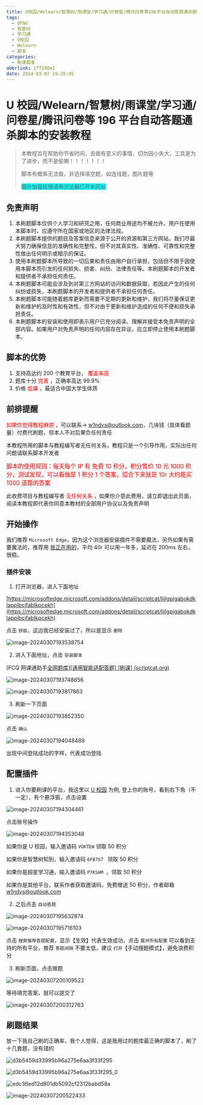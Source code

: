 ```yaml
---
title: U校园/Welearn/智慧树/雨课堂/学习通/问卷星/腾讯问卷等196平台自动答题通杀脚本的安装教程
tags:
  - QFNU
  - 智慧树
  - 学习通
  - U校园
  - Welearn
  - 脚本
categories:
  - 刷课脚本
abbrlink: 1ff200e1
date: 2024-03-07 19:26:05
---
```


# U 校园/Welearn/智慧树/雨课堂/学习通/问卷星/腾讯问卷等 196 平台自动答题通杀脚本的安装教程

> 本教程旨在帮助你节省时间，去做有意义的事情，切勿因小失大，工具是为了进步，而不是偷懒！！！！！！！
>
> 脚本有概率无法做，非选择填空题，如连线题，图片题等
>
> <span style="background:#00FFFF;">图片加载较慢请用浏览器打开本网址</span>

## 免责声明

1. 本刷题脚本仅供个人学习和研究之用，任何商业用途均不被允许。用户在使用本脚本时，应遵守所在国家或地区的法律法规。
2. 本刷题脚本提供的题目及答案信息来源于公开的资源和第三方网站，我们尽最大努力确保信息的准确性和完整性，但不对其真实性、准确性、可靠性和完整性做出任何明示或暗示的保证。
3. 使用本刷题脚本所导致的一切后果和责任由用户自行承担，包括但不限于因使用本脚本而引发的任何损失、损害、纠纷、法律责任等。本刷题脚本的开发者和提供者不承担任何责任。
4. 本刷题脚本可能会涉及到对第三方网站的访问和数据获取，若因此产生的任何纠纷或损失，本刷题脚本的开发者和提供者不承担任何责任。
5. 本刷题脚本可能随着题库更新而需要不定期的更新和维护，我们将尽量保证更新和维护的及时性和有效性，但不对由于更新和维护造成的任何不便和损失承担责任。
6. 本刷题脚本的安装和使用即表示用户已充分阅读、理解并接受本免责声明的全部内容。如果用户对免责声明的任何内容存在异议，应立即停止使用本刷题脚本。

## 脚本的优势

1. 支持高达约 200 个教育平台，<span style="color:#FF0000;"> 覆盖率高 </span>
2. 题库十分 <span style="color:#FF0000;"> 完善 </span>，正确率高达 99.9%
3. 价格 <span style="color:#FF0000;"> 低廉 </span>，最适合中国大学生体质

## 前排提醒

<span style="color:#FF0000;"> 如果你觉得教程麻烦 </span>，可以联系→ [w1ndys@outlook.com](mailto:w1ndys@outlook.com)，几块钱（具体看题量）付费代刷题，但本人不对后果负任何责任

本教程所用的脚本与教程编写者无任何关系，教程只是一个引导作用，实际出任何问题请联系脚本开发者

<span style="font-size:1.1em; color:#FF0000;"> 脚本的使用规则：每天每个 IP 有 免费 10 积分，积分售价 10 元 1000 积分，测试发现，可以看做是 1 积分 1 个答案，综合下来就是 10r 大约能买 1000 道题的答案 </span>

此收费项目与教程编写者 <span style="color:#FF0000;"> 无任何关系 </span>，如果你介意此费用，请立即退出此页面，阅读本教程即代表你同意本教材的全部用户协议以及免责声明

## 开始操作

我们推荐 `Microsoft Edge`，因为这个浏览器安装插件不需要魔法，另外如果有需要魔法的，推荐用 [我正在用的](https://blog.w1ndys.top/posts/80f8b1da)，平均 40r 可以用一年多，延迟在 200ms 左右，很稳。

### 插件安装

1. 打开浏览器，进入下面地址

[https://microsoftedge.microsoft.com/addons/detail/scriptcat/liilgpjgabokdklappibcjfablkpcekh](https://microsoftedge.microsoft.com/addons/detail/scriptcat/liilgpjgabokdklappibcjfablkpcekh)

点击 `获取`，这边我已经安装过了，所以是显示 `删除`

![image-20240307193538754](../img/classscript/image-20240307193538754.png)

2. 进入下面地址，点击 `安装脚本`

[FCQ 网课通助手[全网题库\][通用智能适配答题] [刷课] (scriptcat.org)](https://scriptcat.org/zh-CN/script-show-page/1338#/)

![image-20240307193748656](../img/classscript/image-20240307193748656.png)

![image-20240307193817863](../img/classscript/image-20240307193817863.png)

3. 刷新一下页面

![image-20240307193852350](../img/classscript/image-20240307193852350.png)

点击 `确认`

![image-20240307194048489](../img/classscript/image-20240307194048489.png)

出现中间登陆成功的字样，代表成功登陆

## 配置插件

1. 进入你要刷课的平台，我这里以 [U 校园](https://u.unipus.cn/user/student?school_id=9541#/) 为例, 登上你的账号，看到右下角（不一定），有个悬浮窗，点击设置

![image-20240307194304461](../img/classscript/image-20240307194304461.png)

点击账号操作

![image-20240307194353048](../img/classscript/image-20240307194353048.png)

如果你是 U 校园，输入邀请码 `VGKTEW` 领取 50 积分

如果你是智慧树知到，输入邀请码 `6FB7S7 ` 领取 50 积分

如果你是超星学习通，输入邀请码 `P7KSHM `，领取 50 积分

如果你是其他平台，联系作者获取邀请码，免费赠送 50 积分，作者邮箱 [w1ndys@outlook.com](mailto:w1ndys@outlook.com)

2. 之后点击 `自动答题	`

![image-20240307195632874](../img/classscript/image-20240307195632874.png)

![image-20240307195716103](../img/classscript/image-20240307195716103.png)

点击 `搜索推荐答题配置`，显示【生效】代表生效成功，点击 `展开所有配置` 可以看到支持的所有平台，推荐 `答题间隔` 不要太低，建议 `打开`【手动搜题模式】，避免浪费积分

3. 刷新页面，点击做题

![image-20240307200109522](../img/classscript/image-20240307200109522.png)

等待填完答案，就可以提交了

![image-20240307200312763](../img/classscript/image-20240307200312763.png)

## 刷题结果

放一下我自己刷的正确率，我个人觉得，这是我用过的题库最正确的脚本了，刷了十几套题，没有错的

![d3b5459d33995b96a275e6aa3f33f295](../img/classscript/d3b5459d33995b96a275e6aa3f33f295.png)

![d3b5459d33995b96a275e6aa3f33f295_0](../img/classscript/d3b5459d33995b96a275e6aa3f33f295_0.png)

![edc36ed12d801db5092cf2312babd58a](../img/classscript/edc36ed12d801db5092cf2312babd58a.png)

![image-20240307200522433](../img/classscript/image-20240307200522433.png)
